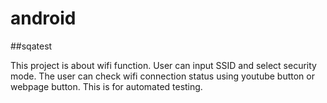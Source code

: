 # android

##sqatest

This project is about wifi function.
User can input SSID and select security mode.
The user can check wifi connection status using youtube button or webpage button.
This is for automated testing.
